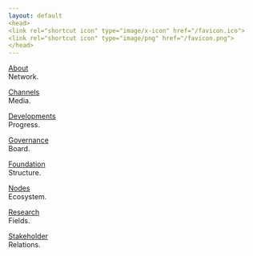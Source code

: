 ```yaml
---
layout: default
<head>
<link rel="shortcut icon" type="image/x-icon" href="/favicon.ico">
<link rel="shortcut icon" type="image/png" href="/favicon.png">
</head>
---
```


[About](/about)
<br>
Network.

[Channels](/channels)
<br>
Media.

[Developments](/developments)
<br>
Progress.

[Governance](/governance)
<br>
Board.

[Foundation](/foundation)
<br>
Structure.

[Nodes](/nodes)
<br>
Ecosystem.

[Research](/research)
<br>
Fields.

[Stakeholder](/stakeholder)
<br>
Relations.





